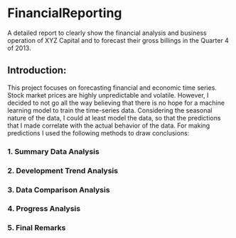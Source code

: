 # FinancialReporting
A detailed report to clearly show the financial analysis and business operation of XYZ Capital and to forecast their gross billings in the Quarter 4 of 2013. 
 
## Introduction: 
This project focuses on forecasting financial and economic time series. Stock market prices are highly unpredictable and volatile. However, I decided to not go all the way believing that there is no hope for a machine learning model to train the time-series data. Considering the seasonal nature of the data, I could at least model the data, so that the predictions that I made correlate with the actual behavior of the data.
For making predictions I used the following methods to draw conclusions: 

### 1. Summary Data Analysis

### 2. Development Trend Analysis

### 3. Data Comparison Analysis

### 4. Progress Analysis

### 5. Final Remarks

